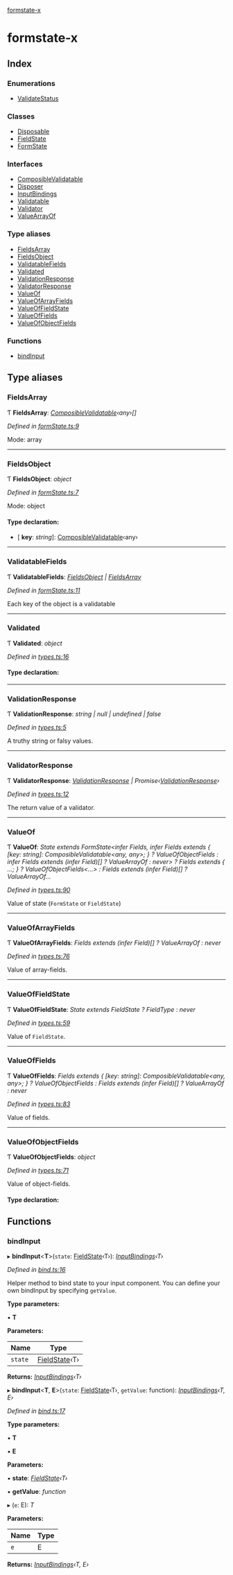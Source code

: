 [formstate-x](README.md)

# formstate-x

## Index

### Enumerations

* [ValidateStatus](enums/validatestatus.md)

### Classes

* [Disposable](classes/disposable.md)
* [FieldState](classes/fieldstate.md)
* [FormState](classes/formstate.md)

### Interfaces

* [ComposibleValidatable](interfaces/composiblevalidatable.md)
* [Disposer](interfaces/disposer.md)
* [InputBindings](interfaces/inputbindings.md)
* [Validatable](interfaces/validatable.md)
* [Validator](interfaces/validator.md)
* [ValueArrayOf](interfaces/valuearrayof.md)

### Type aliases

* [FieldsArray](README.md#fieldsarray)
* [FieldsObject](README.md#fieldsobject)
* [ValidatableFields](README.md#validatablefields)
* [Validated](README.md#validated)
* [ValidationResponse](README.md#validationresponse)
* [ValidatorResponse](README.md#validatorresponse)
* [ValueOf](README.md#valueof)
* [ValueOfArrayFields](README.md#valueofarrayfields)
* [ValueOfFieldState](README.md#valueoffieldstate)
* [ValueOfFields](README.md#valueoffields)
* [ValueOfObjectFields](README.md#valueofobjectfields)

### Functions

* [bindInput](README.md#bindinput)

## Type aliases

###  FieldsArray

Ƭ **FieldsArray**: *[ComposibleValidatable](interfaces/composiblevalidatable.md)‹any›[]*

*Defined in [formState.ts:9](https://github.com/qiniu/formstate-x/blob/4d17690/src/formState.ts#L9)*

Mode: array

___

###  FieldsObject

Ƭ **FieldsObject**: *object*

*Defined in [formState.ts:7](https://github.com/qiniu/formstate-x/blob/4d17690/src/formState.ts#L7)*

Mode: object

#### Type declaration:

* \[ **key**: *string*\]: [ComposibleValidatable](interfaces/composiblevalidatable.md)‹any›

___

###  ValidatableFields

Ƭ **ValidatableFields**: *[FieldsObject](README.md#fieldsobject) | [FieldsArray](README.md#fieldsarray)*

*Defined in [formState.ts:11](https://github.com/qiniu/formstate-x/blob/4d17690/src/formState.ts#L11)*

Each key of the object is a validatable

___

###  Validated

Ƭ **Validated**: *object*

*Defined in [types.ts:16](https://github.com/qiniu/formstate-x/blob/4d17690/src/types.ts#L16)*

#### Type declaration:

___

###  ValidationResponse

Ƭ **ValidationResponse**: *string | null | undefined | false*

*Defined in [types.ts:5](https://github.com/qiniu/formstate-x/blob/4d17690/src/types.ts#L5)*

A truthy string or falsy values.

___

###  ValidatorResponse

Ƭ **ValidatorResponse**: *[ValidationResponse](README.md#validationresponse) | Promise‹[ValidationResponse](README.md#validationresponse)›*

*Defined in [types.ts:12](https://github.com/qiniu/formstate-x/blob/4d17690/src/types.ts#L12)*

The return value of a validator.

___

###  ValueOf

Ƭ **ValueOf**: *State extends FormState<infer Fields, infer Fields extends { [key: string]: ComposibleValidatable<any, any>; } ? ValueOfObjectFields<infer Fields> : infer Fields extends (infer Field)[] ? ValueArrayOf<Field> : never> ? Fields extends { ...; } ? ValueOfObjectFields<...> : Fields extends (infer Field)[] ? ValueArrayOf...*

*Defined in [types.ts:90](https://github.com/qiniu/formstate-x/blob/4d17690/src/types.ts#L90)*

Value of state (`FormState` or `FieldState`)

___

###  ValueOfArrayFields

Ƭ **ValueOfArrayFields**: *Fields extends (infer Field)[] ? ValueArrayOf<Field> : never*

*Defined in [types.ts:76](https://github.com/qiniu/formstate-x/blob/4d17690/src/types.ts#L76)*

Value of array-fields.

___

###  ValueOfFieldState

Ƭ **ValueOfFieldState**: *State extends FieldState<infer FieldType> ? FieldType : never*

*Defined in [types.ts:59](https://github.com/qiniu/formstate-x/blob/4d17690/src/types.ts#L59)*

Value of `FieldState`.

___

###  ValueOfFields

Ƭ **ValueOfFields**: *Fields extends { [key: string]: ComposibleValidatable<any, any>; } ? ValueOfObjectFields<Fields> : Fields extends (infer Field)[] ? ValueArrayOf<Field> : never*

*Defined in [types.ts:83](https://github.com/qiniu/formstate-x/blob/4d17690/src/types.ts#L83)*

Value of fields.

___

###  ValueOfObjectFields

Ƭ **ValueOfObjectFields**: *object*

*Defined in [types.ts:71](https://github.com/qiniu/formstate-x/blob/4d17690/src/types.ts#L71)*

Value of object-fields.

#### Type declaration:

## Functions

###  bindInput

▸ **bindInput**<**T**>(`state`: [FieldState](classes/fieldstate.md)‹T›): *[InputBindings](interfaces/inputbindings.md)‹T›*

*Defined in [bind.ts:16](https://github.com/qiniu/formstate-x/blob/4d17690/src/bind.ts#L16)*

Helper method to bind state to your input component.
You can define your own bindInput by specifying `getValue`.

**Type parameters:**

▪ **T**

**Parameters:**

Name | Type |
------ | ------ |
`state` | [FieldState](classes/fieldstate.md)‹T› |

**Returns:** *[InputBindings](interfaces/inputbindings.md)‹T›*

▸ **bindInput**<**T**, **E**>(`state`: [FieldState](classes/fieldstate.md)‹T›, `getValue`: function): *[InputBindings](interfaces/inputbindings.md)‹T, E›*

*Defined in [bind.ts:17](https://github.com/qiniu/formstate-x/blob/4d17690/src/bind.ts#L17)*

**Type parameters:**

▪ **T**

▪ **E**

**Parameters:**

▪ **state**: *[FieldState](classes/fieldstate.md)‹T›*

▪ **getValue**: *function*

▸ (`e`: E): *T*

**Parameters:**

Name | Type |
------ | ------ |
`e` | E |

**Returns:** *[InputBindings](interfaces/inputbindings.md)‹T, E›*
